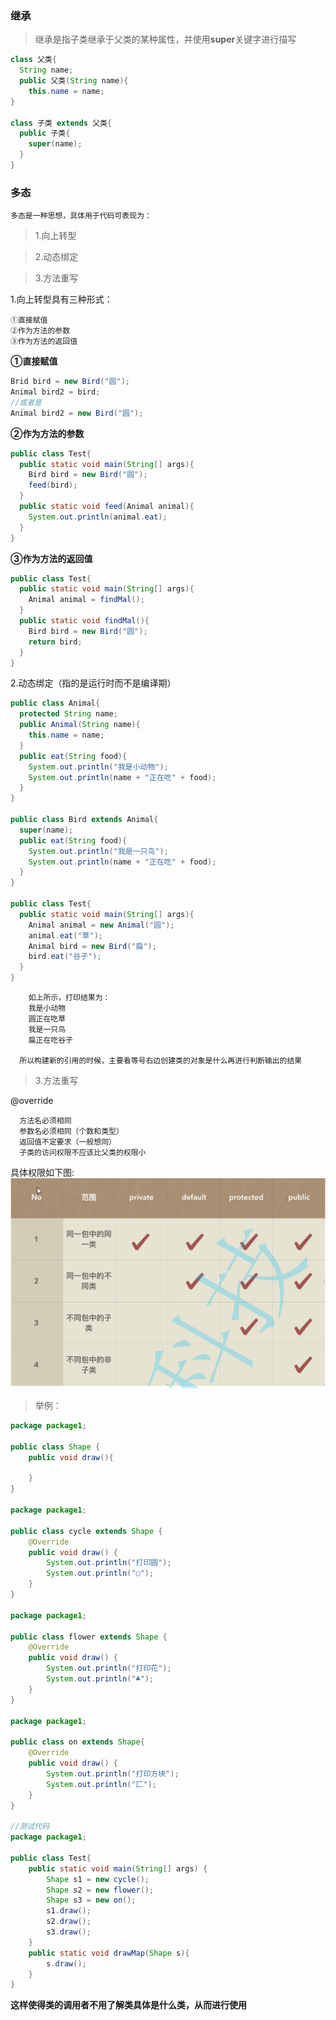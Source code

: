 ### 继承

> 继承是指子类继承于父类的某种属性，并使用**super**关键字进行描写

```java
class 父类{
  String name;
  public 父类(String name){
    this.name = name;
}

class 子类 extends 父类{
  public 子类{
    super(name);
  }
} 

```

### 多态

    多态是一种思想，具体用于代码可表现为：
> 1.向上转型

> 2.动态绑定

> 3.方法重写

1.向上转型具有三种形式：
  
    ①直接赋值
    ②作为方法的参数
    ③作为方法的返回值
    
**①直接赋值**
```java
Brid bird = new Bird("圆");
Animal bird2 = bird;
//或者是
Animal bird2 = new Bird("圆");
```
**②作为方法的参数**
```java
public class Test{
  public static void main(String[] args){
    Bird bird = new Bird("圆");
    feed(bird);
  }
  public static void feed(Animal animal){
    System.out.println(animal.eat);
  }
}
```
**③作为方法的返回值**
```java
public class Test{
  public static void main(String[] args){
    Animal animal = findMal();
  }
  public static void findMal(){
    Bird bird = new Bird("圆");
    return bird;
  }
}
```

2.动态绑定（指的是运行时而不是编译期）

```java
public class Animal{
  protected String name;
  public Animal(String name){
    this.name = name;
  }
  public eat(String food){
    System.out.println("我是小动物");
    System.out.println(name + "正在吃" + food);
  }
}

public class Bird extends Animal{
  super(name);
  public eat(String food){
    System.out.println("我是一只鸟");
    System.out.println(name + "正在吃" + food);
  } 
}

public class Test{
  public static void main(String[] args){
    Animal animal = new Animal("圆");
    animal.eat("草");
    Animal bird = new Bird("扁");
    bird.eat("谷子");
  }
}

```

        如上所示，打印结果为：
        我是小动物
        圆正在吃草
        我是一只鸟
        扁正在吃谷子
  
      所以构建新的引用的时候，主要看等号右边创建类的对象是什么再进行判断输出的结果

> 3.方法重写

@override
      
      方法名必须相同
      参数名必须相同（个数和类型）
      返回值不定要求（一般想同）
      子类的访问权限不应该比父类的权限小

具体权限如下图:
![](https://github.com/q1206271031/photo/raw/master/%E6%9D%83%E9%99%90%E8%8C%83%E5%9B%B4/%E6%9D%83%E9%99%90%E8%8C%83%E5%9B%B4.png)

> 举例：
```java
package package1;

public class Shape {
    public void draw(){

    }
}

package package1;

public class cycle extends Shape {
    @Override
    public void draw() {
        System.out.println("打印圆");
        System.out.println("○");
    }
}

package package1;

public class flower extends Shape {
    @Override
    public void draw() {
        System.out.println("打印花");
        System.out.println("♣");
    }
}

package package1;

public class on extends Shape{
    @Override
    public void draw() {
        System.out.println("打印方块");
        System.out.println("匚");
    }
}

//测试代码
package package1;

public class Test{
    public static void main(String[] args) {
        Shape s1 = new cycle();
        Shape s2 = new flower();
        Shape s3 = new on();
        s1.draw();
        s2.draw();
        s3.draw();
    }
    public static void drawMap(Shape s){
        s.draw();
    }
}
```
  
**这样使得类的调用者不用了解类具体是什么类，从而进行使用**
